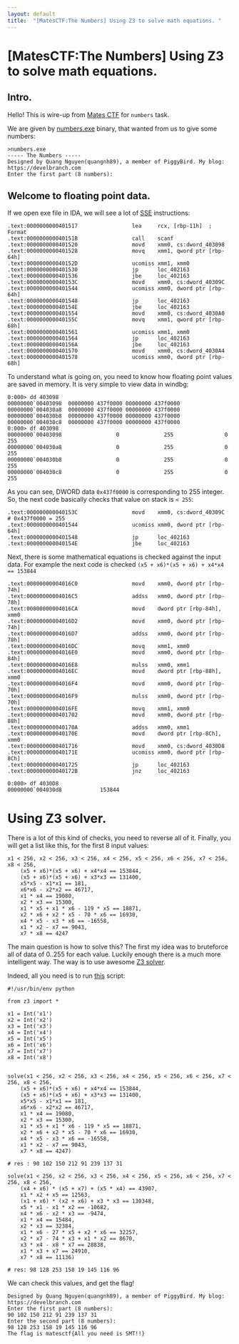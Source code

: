 ```yaml
---
layout: default
title:  "[MatesCTF:The Numbers] Using Z3 to solve math equations. "
---
```


# [MatesCTF:The Numbers] Using Z3 to solve math equations.


## Intro.

Hello! This is wire-up from [Mates CTF](https://ctftime.org/event/629/tasks/) for `numbers` task.

We are given by [numbers.exe](/assets/files/ctf/2018/matesctf/numbers.exe) binary, that wanted from us to give some numbers:
```
>numbers.exe
----- The Numbers -----
Designed by Quang Nguyen(quangnh89), a member of PiggyBird. My blog: https://develbranch.com
Enter the first part (8 numbers):
```

## Welcome to floating point data.

If we open exe file in IDA, we will see a lot of [SSE](https://en.wikipedia.org/wiki/Streaming_SIMD_Extensions) instructions:

```
.text:0000000000401517                 lea     rcx, [rbp-11h]  ; Format
.text:000000000040151B                 call    scanf
.text:0000000000401520                 movd    xmm0, cs:dword_403098
.text:0000000000401528                 movq    xmm1, qword ptr [rbp-64h]
.text:000000000040152D                 ucomiss xmm1, xmm0
.text:0000000000401530                 jp      loc_402163
.text:0000000000401536                 jbe     loc_402163
.text:000000000040153C                 movd    xmm0, cs:dword_40309C
.text:0000000000401544                 ucomiss xmm0, dword ptr [rbp-64h]
.text:0000000000401548                 jp      loc_402163
.text:000000000040154E                 jbe     loc_402163
.text:0000000000401554                 movd    xmm0, cs:dword_4030A0
.text:000000000040155C                 movq    xmm1, qword ptr [rbp-68h]
.text:0000000000401561                 ucomiss xmm1, xmm0
.text:0000000000401564                 jp      loc_402163
.text:000000000040156A                 jbe     loc_402163
.text:0000000000401570                 movd    xmm0, cs:dword_4030A4
.text:0000000000401578                 ucomiss xmm0, dword ptr [rbp-68h]
```

To understand what is going on, you need to know how floating point values are saved in memory. It is very simple to view data in windbg:
```
0:000> dd 403098
00000000`00403098  00000000 437f0000 00000000 437f0000
00000000`004030a8  00000000 437f0000 00000000 437f0000
00000000`004030b8  00000000 437f0000 00000000 437f0000
00000000`004030c8  00000000 437f0000 00000000 437f0000
0:000> df 403098
00000000`00403098                 0              255                0              255
00000000`004030a8                 0              255                0              255
00000000`004030b8                 0              255                0              255
00000000`004030c8                 0              255                0              255
``` 

As you can see, DWORD data `0x437f0000` is corresponding to 255 integer. So, the next code basically checks that value on stack is `< 255`:
```
.text:000000000040153C                 movd    xmm0, cs:dword_40309C 	  # 0x437f0000 = 255
.text:0000000000401544                 ucomiss xmm0, dword ptr [rbp-64h]
.text:0000000000401548                 jp      loc_402163
.text:000000000040154E                 jbe     loc_402163
```

Next, there is some mathematical equations is checked against the input data. For example the next code is checked `(x5 + x6)*(x5 + x6) + x4*x4 == 153844`

```
.text:00000000004016C0                 movd    xmm0, dword ptr [rbp-74h]
.text:00000000004016C5                 addss   xmm0, dword ptr [rbp-78h]
.text:00000000004016CA                 movd    dword ptr [rbp-84h], xmm0
.text:00000000004016D2                 movd    xmm0, dword ptr [rbp-74h]
.text:00000000004016D7                 addss   xmm0, dword ptr [rbp-78h]
.text:00000000004016DC                 movq    xmm1, xmm0
.text:00000000004016E0                 movd    xmm0, dword ptr [rbp-84h]
.text:00000000004016E8                 mulss   xmm0, xmm1
.text:00000000004016EC                 movd    dword ptr [rbp-88h], xmm0
.text:00000000004016F4                 movd    xmm0, dword ptr [rbp-70h]
.text:00000000004016F9                 mulss   xmm0, dword ptr [rbp-70h]
.text:00000000004016FE                 movq    xmm1, xmm0
.text:0000000000401702                 movd    xmm0, dword ptr [rbp-88h]
.text:000000000040170A                 addss   xmm0, xmm1
.text:000000000040170E                 movd    dword ptr [rbp-8Ch], xmm0
.text:0000000000401716                 movd    xmm0, cs:dword_4030D8
.text:000000000040171E                 ucomiss xmm0, dword ptr [rbp-8Ch]
.text:0000000000401725                 jp      loc_402163
.text:000000000040172B                 jnz     loc_402163

0:000> df 4030D8
00000000`004030d8            153844

``` 

# Using Z3 solver.

There is a lot of this kind of checks, you need to reverse all of it. Finally, you will get a list like this, for the first 8 input values:

```
x1 < 256, x2 < 256, x3 < 256, x4 < 256, x5 < 256, x6 < 256, x7 < 256, x8 < 256, 
	(x5 + x6)*(x5 + x6) + x4*x4 == 153844, 
	(x5 + x6)*(x5 + x6) + x3*x3 == 131400, 
	x5*x5 - x1*x1 == 181,
	x6*x6 - x2*x2 == 46717,
	x1 * x4 == 19080,
	x2 * x3 == 15300,
	x1 * x5 + x1 * x6 - 119 * x5 ==	18871,
	x2 * x6 + x2 * x5 - 70 * x6 == 16930,
	x4 * x5 - x3 * x6 == -16558,
	x1 * x2 - x7 == 9043,
	x7 * x8 == 4247
```

The main question is how to solve this? The first my idea was to bruteforce all of data of 0..255 for each value. Luckily enough there is a much more intelligent way. The way is to use awesome [Z3 solver](https://www.cs.tau.ac.il/~msagiv/courses/asv/z3py/guide-examples.htm).

Indeed, all you need is to run [this](/assets/files/ctf/2018/matesctf/num.py) script:
```
#!/usr/bin/env python

from z3 import *

x1 = Int('x1')
x2 = Int('x2')
x3 = Int('x3')
x4 = Int('x4')
x5 = Int('x5')
x6 = Int('x6')
x7 = Int('x7')
x8 = Int('x8')


solve(x1 < 256, x2 < 256, x3 < 256, x4 < 256, x5 < 256, x6 < 256, x7 < 256, x8 < 256, 
	(x5 + x6)*(x5 + x6) + x4*x4 == 153844, 
	(x5 + x6)*(x5 + x6) + x3*x3 == 131400, 
	x5*x5 - x1*x1 == 181,
	x6*x6 - x2*x2 == 46717,
	x1 * x4 == 19080,
	x2 * x3 == 15300,
	x1 * x5 + x1 * x6 - 119 * x5 ==	18871,
	x2 * x6 + x2 * x5 - 70 * x6 == 16930,
	x4 * x5 - x3 * x6 == -16558,
	x1 * x2 - x7 == 9043,
	x7 * x8 == 4247)

# res : 90 102 150 212 91 239 137 31

solve(x1 < 256, x2 < 256, x3 < 256, x4 < 256, x5 < 256, x6 < 256, x7 < 256, x8 < 256, 
	(x4 + x6) * (x5 + x7) + (x5 * x4) == 43907,
	x1 * x2 + x5 == 12563,
	(x1 + x6) * (x2 + x6) + x3 * x3 == 130348,
	x5 * x1 - x1 * x2 == -10682,
	x4 * x6 - x2 * x3 == -9474,
	x1 * x4 == 15484,
	x2 * x3 == 32384,
	x1 * x6 - 27 * x5 + x2 * x6 == 32257,
	x2 * x7 - 74 * x3 + x1 * x2 == 8670,
	x3 * x4 - x8 * x7 == 28838,
	x1 * x3 + x7 == 24910,
	x7 * x8 == 11136)

# res: 98 128 253 158 19 145 116 96
```

We can check this values, and get the flag!

```
Designed by Quang Nguyen(quangnh89), a member of PiggyBird. My blog: https://develbranch.com
Enter the first part (8 numbers):
90 102 150 212 91 239 137 31
Enter the second part (8 numbers):
98 128 253 158 19 145 116 96
The flag is matesctf{All you need is SMT!!}
```



